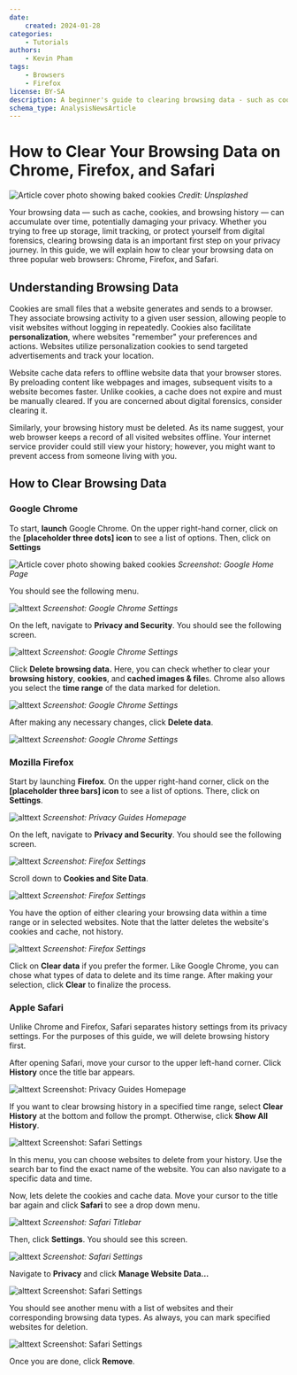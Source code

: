 ```yaml
---
date:
    created: 2024-01-28
categories:
    - Tutorials
authors:
    - Kevin Pham
tags:
    - Browsers
    - Firefox
license: BY-SA
description: A beginner's guide to clearing browsing data - such as cookies, website cache, and browsing history, on Chrome, Firefox, and Safari.
schema_type: AnalysisNewsArticle
---
```

# How to Clear Your Browsing Data on Chrome, Firefox, and Safari
![Article cover photo showing baked cookies](../assets/images/clearing-browsing-data/dimmis-vart-JPu345g_OYM-unsplash.jpg)
_Credit: Unsplashed_

Your browsing data — such as cache, cookies, and browsing history — can accumulate over time, potentially damaging your privacy. Whether you trying to free up storage, limit tracking, or protect yourself from digital forensics, clearing browsing data is an important first step on your privacy journey. In this guide, we will explain how to clear your browsing data on three popular web browsers: Chrome, Firefox, and Safari.

## Understanding Browsing Data

Cookies are small files that a website generates and sends to a browser. They associate browsing activity to a given user session, allowing people to visit websites without logging in repeatedly. Cookies also facilitate __personalization__, where websites "remember" your preferences and actions. Websites utilize personalization cookies to send targeted advertisements and track your location.

Website cache data refers to offline website data that your browser stores. By preloading content like webpages and images, subsequent visits to a website becomes faster. Unlike cookies, a cache does not expire and must be manually cleared. If you are concerned about digital forensics, consider clearing it.

Similarly, your browsing history must be deleted. As its name suggest, your web browser keeps a record of all visited websites offline. Your internet service provider could still view your history; however, you might want to prevent access from someone living with you.

## How to Clear Browsing Data

### Google Chrome

To start, ****launch**** Google Chrome. On the upper right-hand corner, click on the ****[placeholder three dots] icon**** to see a list of options. Then, click on ****Settings****

![Article cover photo showing baked cookies](../assets/images/clearing-browsing-data/chrome1.png)
_Screenshot: Google Home Page_

You should see the following menu.

![alttext](../assets/images/clearing-browsing-data/chromesettings.png)
_Screenshot: Google Chrome Settings_

On the left, navigate to ****Privacy and Security****. You should see the following screen.

![alttext](../assets/images/clearing-browsing-data/chrome.png])
_Screenshot: Google Chrome Settings_

Click ****Delete browsing data.**** Here, you can check whether to clear your ****browsing history****, ****cookies****, and ****cached images & file****s. Chrome also allows you select the ****time range**** of the data marked for deletion.

![alttext](../assets/images/clearing-browsing-data/chromesettings1.png)
_Screenshot: Google Chrome Settings_

After making any necessary changes, click ****Delete data****.

![alttext](../assets/images/clearing-browsing-data/chromedelete.png)
_Screenshot: Google Chrome Settings_

### Mozilla Firefox

Start by launching ****Firefox****. On the upper right-hand corner, click on the ****[placeholder three bars] icon**** to see a list of options. There, click on ****Settings****.

![alttext](../assets/images/clearing-browsing-data/firefox2.png)
_Screenshot: Privacy Guides Homepage_

On the left, navigate to ****Privacy and Security****. You should see the following screen.

![alttext](../assets/images/clearing-browsing-data/firefox1.png)
_Screenshot: Firefox Settings_

Scroll down to ****Cookies and Site Data****.

![alttext](../assets/images/clearing-browsing-data/firefoxdelete1.png)
_Screenshot: Firefox Settings_

You have the option of either clearing your browsing data within a time range or in selected websites. Note that the latter deletes the website's cookies and cache, not history.

![alttext](../assets/images/clearing-browsing-data/firefoxdata2.png)
_Screenshot: Firefox Settings_

Click on ****Clear data**** if you prefer the former. Like Google Chrome, you can chose what types of data to delete and its time range. After making your selection, click ****Clear**** to finalize the process.

### Apple Safari

Unlike Chrome and Firefox, Safari separates history settings from its privacy settings. For the purposes of this guide, we will delete browsing history first.

After opening Safari, move your cursor to the upper left-hand corner. Click ****History**** once the title bar appears.

![alttext](../assets/images/clearing-browsing-data/safari2.png)
Screenshot: Privacy Guides Homepage

If you want to clear browsing history in a specified time range, select ****Clear History**** at the bottom and follow the prompt. Otherwise, click ****Show All History****.

![alttext](../assets/images/clearing-browsing-data/history.png)
Screenshot: Safari Settings

In this menu, you can choose websites to delete from your history. Use the search bar to find the exact name of the website. You can also navigate to a specific data and time.


Now, lets delete the cookies and cache data. Move your cursor to the title bar again and click ****Safari**** to see a drop down menu.

![alttext](../assets/images/clearing-browsing-data/safaritoolbar.png)
_Screenshot: Safari Titlebar_

Then, click ****Settings****. You should see this screen.

![alttext](../assets/images/clearing-browsing-data/safarisettings.png)
_Screenshot: Safari Settings_

Navigate to ****Privacy**** and click ****Manage Website Data...****

![alttext](../assets/images/clearing-browsing-data/.png)
Screenshot: Safari Settings

You should see another menu with a list of websites and their corresponding browsing data types. As always, you can mark specified websites for deletion.

![alttext](../assets/images/clearing-browsing-data/safaridata.png)
Screenshot: Safari Settings

Once you are done, click ****Remove****.
